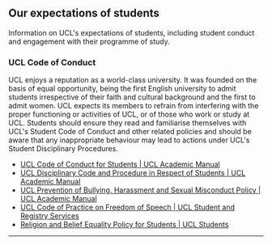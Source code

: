 ## Our expectations of students

Information on UCL's expectations of students, including student conduct and engagement with their programme of study.

### UCL Code of Conduct

UCL enjoys a reputation as a world-class university. It was founded on the basis of equal opportunity, being the first English university to admit students irrespective of their faith and cultural background and the first to admit women. UCL expects its members to refrain from interfering with the proper functioning or activities of UCL, or of those who work or study at UCL. Students should ensure they read and familiarise themselves with UCL's Student Code of Conduct and other related policies and should be aware that any inappropriate behaviour may lead to actions under UCL's Student Disciplinary Procedures.

- [UCL Code of Conduct for Students | UCL Academic Manual](https://www.ucl.ac.uk/academic-manual/chapters/chapter-6-student-casework-framework/section-10-student-code-conduct)
- [UCL Disciplinary Code and Procedure in Respect of Students | UCL Academic Manual](https://www.ucl.ac.uk/academic-manual/chapters/chapter-6-student-casework-framework/section-11-student-disciplinary-code-and-procedure)
- [UCL Prevention of Bullying, Harassment and Sexual Misconduct Policy | UCL Academic Manual](https://www.ucl.ac.uk/academic-manual/chapters/chapter-1-student-related-policy/prevention-bullying-harassment-and-sexual-misconduct-policy)
- [UCL Code of Practice on Freedom of Speech | UCL Student and Registry Services](https://www.ucl.ac.uk/srs/governance-and-committees/governance/freedom-speech)
- [Religion and Belief Equality Policy for Students | UCL Students](https://www.ucl.ac.uk/students/life-ucl/religion-and-belief/religion-and-belief-equality-policy-students)

---

